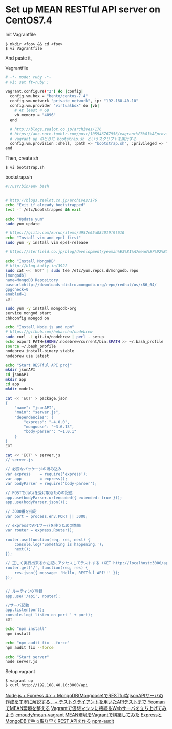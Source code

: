# Set up MEAN RESTful API server on CentOS7.4

Init Vagrantfile

```
$ mkdir <foo> && cd <foo>
$ vi Vagrantfile
```

And paste it,

Vagrantfile
```sh
# -*- mode: ruby -*-
# vi: set ft=ruby :

Vagrant.configure("2") do |config|
  config.vm.box = "bento/centos-7.4"
  config.vm.network "private_network", ip: "192.168.40.10"
  config.vm.provider "virtualbox" do |vb|
    # At least 4 GB
    vb.memory = "4096"
  end

  # http://blogs.zealot.co.jp/archives/176
  # https://anz-note.tumblr.com/post/105946767956/vagrant%E3%81%AEprovision%E3%81%A7%E3%83%AD%E3%83%BC%E3%82%AB%E3%83%AB%E9%96%8B%E7%99%BA%E7%92%B0%E5%A2%83%E3%82%92up%E3%81%A8%E5%90%8C%E6%99%82%E3%81%AB%E6%95%B4%E3%81%88%E3%82%8B-%CF%89-%E3%82%9E
  # vagrant up のときに bootstrap.sh というスクリプトを実行する
  config.vm.provision :shell, :path => "bootstrap.sh", :privileged => false
end
```

Then, create sh

```
$ vi bootstrap.sh
```

bootstrap.sh
```sh
#!/usr/bin/env bash


# http://blogs.zealot.co.jp/archives/176
echo "Exit if already bootstrapped"
test -f /etc/bootstrapped && exit

echo "Update yum"
sudo yum update

# https://qiita.com/kurun/items/d957e65a084019f9f610
echo "Install vim and epel first"
sudo yum -y install vim epel-release

# https://sterfield.co.jp/blog/development/yeoman%E3%81%A7mean%E7%92%B0%E5%A2%83%E3%82%92%E6%95%B4%E3%81%88%E3%82%8B/

echo "Install MongoDB"
# http://blog.katty.in/3922
sudo cat << 'EOT' | sudo tee /etc/yum.repos.d/mongodb.repo
[mongodb]
name=MongoDB Repository
baseurl=http://downloads-distro.mongodb.org/repo/redhat/os/x86_64/
gpgcheck=0
enabled=1
EOT

sudo yum -y install mongodb-org
service mongod start
chkconfig mongod on

echo "Install Node.js and npm"
# https://github.com/hokaccha/nodebrew
sudo curl -L git.io/nodebrew | perl - setup
echo export PATH=$HOME/.nodebrew/current/bin:$PATH >> ~/.bash_profile
source ~/.bash_profile
nodebrew install-binary stable
nodebrew use latest

echo "Start RESTful API proj"
mkdir jsonAPI
cd jsonAPI
mkdir app
cd app
mkdir models

cat << 'EOT' > package.json
{
    "name": "jsonAPI",
    "main": "server.js",
    "dependencies": {
        "express": "~4.0.0",
        "mongoose": "~3.6.13",
        "body-parser": "~1.0.1"
    }
}
EOT

cat << 'EOT' > server.js
// server.js

// 必要なパッケージの読み込み
var express    = require('express');
var app        = express();
var bodyParser = require('body-parser');

// POSTでdataを受け取るための記述
app.use(bodyParser.urlencoded({ extended: true }));
app.use(bodyParser.json());

// 3000番を指定
var port = process.env.PORT || 3000;

// expressでAPIサーバを使うための準備
var router = express.Router();

router.use(function(req, res, next) {
    console.log('Something is happening.');
    next();
});

// 正しく実行出来るか左記にアクセスしてテストする (GET http://localhost:3000/api)
router.get('/', function(req, res) {
    res.json({ message: 'Hello, RESTful API!!' });
});


// ルーティング登録
app.use('/api', router);

//サーバ起動
app.listen(port);
console.log('listen on port ' + port);
EOT

echo "npm install"
npm install

echo "npm audit fix --force"
npm audit fix --force

echo "Start server"
node server.js
```

Setup vagrant

```
$ vagrant up
$ curl http://192.168.40.10:3000/api
```

[Node.js + Express 4.x + MongoDB(Mongoose)でRESTfulなjsonAPIサーバの作成を丁寧に解説する．+ テストクライアントを用いたAPIテストまで](https://qiita.com/shopetan/items/58a62a366aac4f5faa20)
[YeomanでMEAN環境を整える](https://sterfield.co.jp/blog/development/yeoman%E3%81%A7mean%E7%92%B0%E5%A2%83%E3%82%92%E6%95%B4%E3%81%88%E3%82%8B/)
[Vagrantで仮想マシンに接続＆Webサーバを立ち上げてみよう](http://vdeep.net/vagrant-start-web-server)
[cmoudy/mean-vagrant](https://github.com/cmoudy/mean-vagrant)
[MEAN環境をVagrantで構築してみた](https://qiita.com/kurun/items/d957e65a084019f9f610)
[ExpressとMongoDBで手っ取り早くREST APIを作る](https://qiita.com/okyk/items/274582807a9fedb8a740)
[npm-audit](https://docs.npmjs.com/cli/audit)

